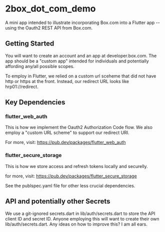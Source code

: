 # 2box_dot_com_demo

A mini app intended to illustrate incorporating Box.com into a Flutter app -- using the Oauth2 REST API from Box.com.

## Getting Started

You will want to create an account and an app at developer.box.com. The app should be a "custom app" intended for individuals and potentially affording any/all possible scopes.

To employ in Flutter, we relied on a custom url sceheme that did not have http or https at the front. Instead, our redirect URL looks like hrp01://redirect.

## Key Dependencies

### flutter_web_auth

This is how we implement the Oauth2 Authorization Code flow. We also employ a "custom URL scheme" to support our redirect URI.

For more, visit:
https://pub.dev/packages/flutter_web_auth


### flutter_secure_storage

This is how we store access and refresh tokens locally and securelly.

for more, visit:
https://pub.dev/packages/flutter_secure_storage

See the publspec.yaml file for other less crucial dependencies.

## API and potentially other Secrets

We use a git-ignored secrets.dart in lib/auth/secrets.dart to store the API client ID and secret ID.
Anyone employing this will want to create their own lib/auth/secrets.dart. Any ideas on how to improve this? I am all ears.